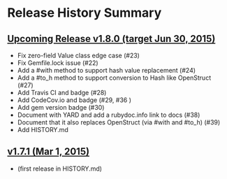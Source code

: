 # Release History Summary

## [Upcoming Release v1.8.0 (target Jun 30, 2015)](http://github.com/tcrayford/Values/compare/v1.7.1...master)

  - Fix zero-field Value class edge case (#23)
  - Fix Gemfile.lock issue (#22)
  - Add a #with method to support hash value replacement (#24)
  - Add a #to_h method to support conversion to Hash like OpenStruct (#27)
  - Add Travis CI and badge (#28)
  - Add CodeCov.io and badge (#29, #36 )
  - Add gem version badge (#30)
  - Document with YARD and add a rubydoc.info link to docs (#38)
  - Document that it also replaces OpenStruct (via #with and #to_h) (#39)
  - Add HISTORY.md

## [v1.7.1 (Mar 1, 2015)](https://github.com/tcrayford/Values/commits/v1.7.1)

  - (first release in HISTORY.md)
